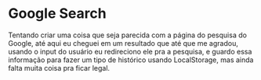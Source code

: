 # Google Search
Tentando criar uma coisa que seja parecida com a página do pesquisa do Google, até aqui eu cheguei em um resultado que até que me agradou, usando o input do usuário eu redireciono ele pra a pesquisa, e guardo essa informação para fazer um tipo de histórico usando LocalStorage, mas ainda falta muita coisa pra ficar legal. 

